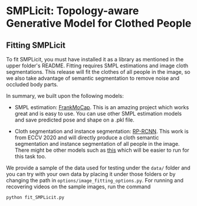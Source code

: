 SMPLicit: Topology-aware Generative Model for Clothed People
=======

## Fitting SMPLicit

To fit SMPLicit, you must have installed it as a library as mentioned in the upper folder's README. Fitting requires SMPL estimations and image cloth segmentations. This release will fit the clothes of all people in the image, so we also take advantage of semantic segmentation to remove noise and occluded body parts. 

In summary, we built upon the following models:

- SMPL estimation: [FrankMoCap](https://github.com/facebookresearch/frankmocap). This is an amazing project which works great and is easy to use. You can use other SMPL estimation models and save predicted pose and shape on a .pkl file.

- Cloth segmentation and instance segmentation: 
[RP-RCNN](https://github.com/soeaver/RP-R-CNN). 
This work is from ECCV 2020 and will directly produce a cloth semantic segmentation and instance segmentation of all people in the image. 
There might be other models such as [this](https://github.com/PeikeLi/Self-Correction-Human-Parsing.git) which will be easier to run for this task too.

We provide a sample of the data used for testing under the `data/` folder and you can try with your own data by placing it under those folders or by changing the path in `options/image_fitting_options.py`. For running and recovering videos on the sample images, run the command

```
python fit_SMPLicit.py
```
